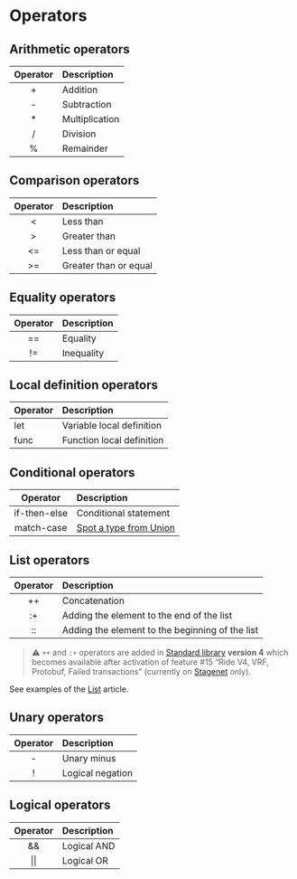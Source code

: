 # Operators

## Arithmetic operators

| Operator | Description |
| :---: | :--- |
| + | Addition |
| - | Subtraction |
| \* | Multiplication |
| / | Division |
| % | Remainder |

## Comparison operators

| Operator | Description |
| :---: | :--- |
| &lt; | Less than |
| &gt; | Greater than |
| &lt;= | Less than or equal |
| &gt;= | Greater than or equal |

## Equality operators

| Operator | Description |
| :---: | :--- |
| == | Equality |
| != | Inequality |

## Local definition operators

| Operator | Description |
| :--- | :--- |
| let | Variable local definition |
| func | Function local definition |

## Conditional operators

| Operator | Description |
| :---: | :--- |
| if-then-else | Conditional statement |
| match-case | [Spot a type from Union](/en/ride/operators/match-case) |

## List operators

| Operator | Description |
| :---: | :--- |
| ++ | Concatenation |
| :+ | Adding the element to the end of the list |
| :: | Adding the element to the beginning of the list |

> :warning: `++` and `:+` operators are added in [Standard library](/en/ride/script/standard-library) **version 4** which becomes available after activation of feature #15 “Ride V4, VRF, Protobuf, Failed transactions” (currently on [Stagenet](/ru/blockchain/blockchain-network/stage-network) only).

See examples of the [List](/en/ride/data-types/list) article.

## Unary operators

| Operator | Description |
| :---: | :--- |
| - | Unary minus |
| ! | Logical negation |

## Logical operators

| Operator | Description |
| :---: | :--- |
| && | Logical AND |
| &#124;&#124; | Logical OR |
